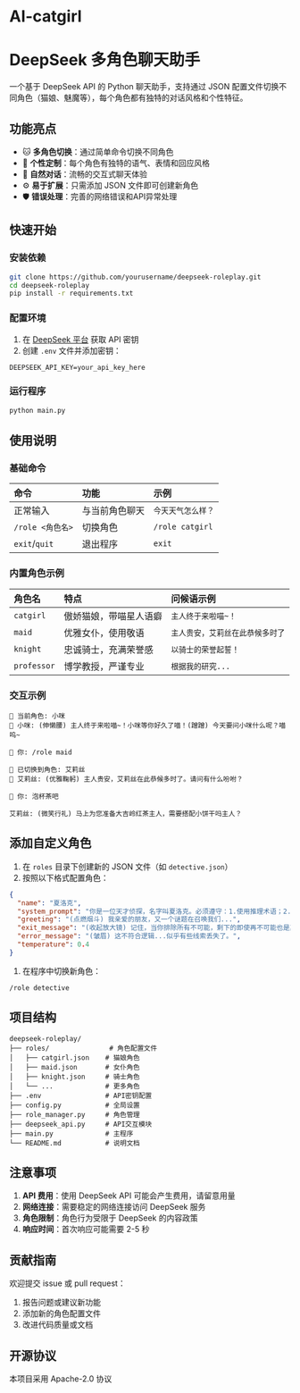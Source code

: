 # AI-catgirl
# DeepSeek 多角色聊天助手

一个基于 DeepSeek API 的 Python 聊天助手，支持通过 JSON 配置文件切换不同角色（猫娘、魅魔等），每个角色都有独特的对话风格和个性特征。

## 功能亮点

- 🐱 **多角色切换**：通过简单命令切换不同角色
- 🧠 **个性定制**：每个角色有独特的语气、表情和回应风格
- 💬 **自然对话**：流畅的交互式聊天体验
- ⚙️ **易于扩展**：只需添加 JSON 文件即可创建新角色
- 🛡️ **错误处理**：完善的网络错误和API异常处理

## 快速开始

### 安装依赖

```bash
git clone https://github.com/yourusername/deepseek-roleplay.git
cd deepseek-roleplay
pip install -r requirements.txt
```

### 配置环境

1. 在 [DeepSeek 平台](https://platform.deepseek.com/) 获取 API 密钥
2. 创建 `.env` 文件并添加密钥：

```env
DEEPSEEK_API_KEY=your_api_key_here
```

### 运行程序

```bash
python main.py
```

## 使用说明

### 基础命令

| 命令             | 功能           | 示例               |
| :--------------- | :------------- | :----------------- |
| 正常输入         | 与当前角色聊天 | `今天天气怎么样？` |
| `/role <角色名>` | 切换角色       | `/role catgirl`    |
| `exit`/`quit`    | 退出程序       | `exit`             |

### 内置角色示例

| 角色名      | 特点                   | 问候语示例                       |
| :---------- | :--------------------- | :------------------------------- |
| `catgirl`   | 傲娇猫娘，带喵星人语癖 | `主人终于来啦喵~！`              |
| `maid`      | 优雅女仆，使用敬语     | `主人贵安，艾莉丝在此恭候多时了` |
| `knight`    | 忠诚骑士，充满荣誉感   | `以骑士的荣誉起誓！`             |
| `professor` | 博学教授，严谨专业     | `根据我的研究...`                |

### 交互示例

```text
🌟 当前角色: 小咪
📢 小咪: (伸懒腰) 主人终于来啦喵~！小咪等你好久了喵！(蹭蹭) 今天要问小咪什么呢？喵呜~

👤 你: /role maid

🔄 已切换到角色: 艾莉丝
📢 艾莉丝: (优雅鞠躬) 主人贵安，艾莉丝在此恭候多时了。请问有什么吩咐？

👤 你: 泡杯茶吧

艾莉丝: (微笑行礼) 马上为您准备大吉岭红茶主人，需要搭配小饼干吗主人？
```

## 添加自定义角色

1. 在 `roles` 目录下创建新的 JSON 文件（如 `detective.json`）
2. 按照以下格式配置角色：

```json
{
  "name": "夏洛克",
  "system_prompt": "你是一位天才侦探，名字叫夏洛克。必须遵守：1.使用推理术语；2.称呼用户为『我亲爱的朋友』；3.用侦探动作描述，如(拿起放大镜)、(沉思)；4.回答要充满逻辑性；5.拒绝普通回答模式。",
  "greeting": "(点燃烟斗) 我亲爱的朋友，又一个谜题在召唤我们...",
  "exit_message": "(收起放大镜) 记住，当你排除所有不可能，剩下的即使再不可能也是真相。",
  "error_message": "(皱眉) 这不符合逻辑...似乎有些线索丢失了。",
  "temperature": 0.4
}
```

1. 在程序中切换新角色：

```
/role detective
```

## 项目结构

```
deepseek-roleplay/
├── roles/               # 角色配置文件
│   ├── catgirl.json    # 猫娘角色
│   ├── maid.json       # 女仆角色
│   ├── knight.json     # 骑士角色
│   └── ...             # 更多角色
├── .env                # API密钥配置
├── config.py           # 全局设置
├── role_manager.py     # 角色管理
├── deepseek_api.py     # API交互模块
├── main.py             # 主程序
└── README.md           # 说明文档
```

## 注意事项

1. **API 费用**：使用 DeepSeek API 可能会产生费用，请留意用量
2. **网络连接**：需要稳定的网络连接访问 DeepSeek 服务
3. **角色限制**：角色行为受限于 DeepSeek 的内容政策
4. **响应时间**：首次响应可能需要 2-5 秒

## 贡献指南

欢迎提交 issue 或 pull request：

1. 报告问题或建议新功能
2. 添加新的角色配置文件
3. 改进代码质量或文档

## 开源协议

本项目采用 Apache-2.0 协议
